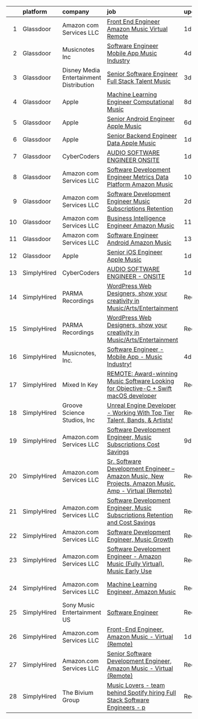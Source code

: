 

|    | platform    | company                                   | job                                                                                                                                                                                                                                                                                                                                                                                                                                                                                                                                                                                                                                                                                                                                                                                                                                                                                                                                                                                                                                                                                                                                                                                                                                                                                                                                                                            | update_time   | location                 |
|---:|:------------|:------------------------------------------|:-------------------------------------------------------------------------------------------------------------------------------------------------------------------------------------------------------------------------------------------------------------------------------------------------------------------------------------------------------------------------------------------------------------------------------------------------------------------------------------------------------------------------------------------------------------------------------------------------------------------------------------------------------------------------------------------------------------------------------------------------------------------------------------------------------------------------------------------------------------------------------------------------------------------------------------------------------------------------------------------------------------------------------------------------------------------------------------------------------------------------------------------------------------------------------------------------------------------------------------------------------------------------------------------------------------------------------------------------------------------------------|:--------------|:-------------------------|
|  1 | Glassdoor   | Amazon com Services LLC                   | [Front End Engineer  Amazon Music   Virtual  Remote ](https://www.glassdoor.com/partner/jobListing.htm?pos=106&ao=1136043&s=58&guid=00000181ec1030a8be78ef5cdca639a3&src=GD_JOB_AD&t=SR&vt=w&cs=1_7060051d&cb=1657522893177&jobListingId=1007994108438&jrtk=3-0-1g7m10c6mhaqn801-1g7m10c71i6hn800-76c2dc44b4f5d9a5-)                                                                                                                                                                                                                                                                                                                                                                                                                                                                                                                                                                                                                                                                                                                                                                                                                                                                                                                                                                                                                                                           | 1d            | Arizona                  |
|  2 | Glassdoor   | Musicnotes  Inc                           | [Software Engineer   Mobile App   Music Industry ](https://www.glassdoor.com/partner/jobListing.htm?pos=101&ao=1110586&s=58&guid=00000181ec1030a8be78ef5cdca639a3&src=GD_JOB_AD&t=SR&vt=w&ea=1&cs=1_62c4996c&cb=1657522893177&jobListingId=1007987824386&cpc=82B3195DA92CAF92&jrtk=3-0-1g7m10c6mhaqn801-1g7m10c71i6hn800-1b6a51fd5f23768c--6NYlbfkN0AzOvrGu_UugWgn3GqKRF9Dlu_Ew02IZ-2nOt7BxrJX_Sm7R0sRpg5LX2Nb3ovUgcnYc73xOuf68REcZa0Kn_pzjf71i3a3pP6O3dW382joGQgFGzVVVYzqps2-IhRZniP29t4VAJTZQ8QHqrseZo7y6MDfGq9xc5RAMu-9A1PJgbPLImkvemHIW5-Fnh5dMPZKQF4VSy5Oz0LFhNA30STZxl2Z3dIo-cRAi6PSHBioYqPO_MwJU-oaD_GhcWxp6OVfjKEXoh8dzuUkT-LysgkzMX3C6gU4olpPIPJqGsh5A5H4bV3Xh2qJnAEnBUgR5F_zjKhzkQ__ZUtQ_s8XRHhiqim2DomTHa7XZwV01ZgkZUTASvLvFPITK3xHLqSJ8lSq--3iwrRxPnE7Zl9Ka6u0YZ1HiUAHQQ874O6DdEKLu1aqSBRvv4hg-QmiTi1Zv6DCLAmCld6zAfzGGya0GxcxCWK_6G3r3vx-6vB2gxNVKWQbJewk69g3dkhxeKUQVHc%3D)                                                                                                                                                                                                                                                                                                                                                                                                                                                                                      | 4d            | Madison, WI              |
|  3 | Glassdoor   | Disney Media   Entertainment Distribution | [Senior Software Engineer  Full Stack   Talent   Music](https://www.glassdoor.com/partner/jobListing.htm?pos=112&ao=1136043&s=58&guid=00000181ec1030a8be78ef5cdca639a3&src=GD_JOB_AD&t=SR&vt=w&cs=1_e0964e32&cb=1657522893179&jobListingId=1007989924594&jrtk=3-0-1g7m10c6mhaqn801-1g7m10c71i6hn800-728e65fc6a8cb306-)                                                                                                                                                                                                                                                                                                                                                                                                                                                                                                                                                                                                                                                                                                                                                                                                                                                                                                                                                                                                                                                         | 3d            | Glendale, CA             |
|  4 | Glassdoor   | Apple                                     | [Machine Learning Engineer  Computational Music](https://www.glassdoor.com/partner/jobListing.htm?pos=108&ao=1136043&s=58&guid=00000181ec1030a8be78ef5cdca639a3&src=GD_JOB_AD&t=SR&vt=w&cs=1_9b9b1f87&cb=1657522893177&jobListingId=1007979225854&jrtk=3-0-1g7m10c6mhaqn801-1g7m10c71i6hn800-67f1049acc28ea52-)                                                                                                                                                                                                                                                                                                                                                                                                                                                                                                                                                                                                                                                                                                                                                                                                                                                                                                                                                                                                                                                                | 8d            | Portland, OR             |
|  5 | Glassdoor   | Apple                                     | [Senior Android Engineer   Apple Music](https://www.glassdoor.com/partner/jobListing.htm?pos=104&ao=1110586&s=58&guid=00000181ec1030a8be78ef5cdca639a3&src=GD_JOB_AD&t=SR&vt=w&cs=1_3b33e96f&cb=1657522893177&jobListingId=1007984018887&cpc=C4A69CCDBB3B9599&jrtk=3-0-1g7m10c6mhaqn801-1g7m10c71i6hn800-1d48fe6209326bcd--6NYlbfkN0BvKrLyj5gPmtZO9T8euul8TCxuuKNOtzRJOomxnwSEodTz2Bc-sPZlC5mDe-NOaJin8--Ei5RaBzEFtFHODJ23iicN7ZTfzAeZgjtNi4ojJldcd46RS_DdM-BSvIpYNm_PUFoRYto4x_HQI7s12kzg2KXb_7Fb5GlqesHrTpZWW10L5myWDJx_5S2vV09afFEKySONu5cHmkS-jjo2f6EM83aly21nQnZcm9UgIXsy_8SUHSrdJPme68e5af7JADJgG4F3SeE7PBffbXDw7huFAsyG2HB-JpXqry0FG2lDYFdh-Uc99Mnhtj75kS9ES1Goy_jK7n_BhBC8DlDiijmimTN5nik5jFb6lB2WQ4NLlc89NDDqiKznnp60vgvLD6kLLrpMme2cITlc6X084EraNa6-iW6-RSOLSZ7TF_p20JPZDuFQAagdlaQHxSahr2nWfxkhDvJYQYvpiQUduHYrqLm2pdy0ZNeUaXYWVuCMLRRgPM-IjRzDV1zqiVnuldC-V1UIUHWr-4LMP0w9GXYjlJ7y0bM2P9iBH7zyySZOcDnPvB-6PD-6LkBPFsZRXhmiUo-lnavdwohWT_TNPsKGZ2V3rccN1vGv-oCZ9BxCHJVEagwOORUrGOn95xChRbeMXCt6Xu8c3CupDyTyD2H7hVocnHNXl_39_J_GG4Q8Ihtcvr31JPkvw6PjihN_6kbL-owMGRpM6WfzxeMJsZwmCV457JijXZXt-tBFNvx7pX9kV6FKhP5ypH8iwEFrHSS7Zd0w29lB6Sp3oGg-wjcT5xaTGtoQ9mshGRlxtQACS9oMmzwonwWgk2sbGotEMO0VZQRpenMtG1n5cQVrbbuex6jYOTvysiqnUwF8-5wN-4Rjsh0ef4Ms8Q30pnhm-ssoCUNs0Zj2btIPrFyWO5fh4q0luY4h6QTZ7HZUwHpvfH_Jd-GnPbiAOWaDdPcqOECD-T5cNb1-E0vDxYlCRaEx_8PFVN5g87k%3D)      | 6d            | San Diego, CA            |
|  6 | Glassdoor   | Apple                                     | [Senior Backend Engineer Data   Apple Music](https://www.glassdoor.com/partner/jobListing.htm?pos=103&ao=1110586&s=58&guid=00000181ec1030a8be78ef5cdca639a3&src=GD_JOB_AD&t=SR&vt=w&cs=1_698127af&cb=1657522893177&jobListingId=1007994891330&cpc=334ABAF5D42DC775&jrtk=3-0-1g7m10c6mhaqn801-1g7m10c71i6hn800-0ce79601b9281ec2--6NYlbfkN0BvKrLyj5gPmtZO9T8euul8TCxuuKNOtzRJOomxnwSEodTz2Bc-sPZlC5mDe-NOaJgi_TbeDhSfOXu5w8ojjHHhp_6WQU8mvyxBSQeFOStLLK2k7Txtyyy1_IF8RGyx1aW-faURY-H9xkbGBQYI4dBC5QRjPnbA-ctd-ZqEmYHg3qyZ_HWoIzWRjK0Z-a_SesIokDqZIINyZbIAqmKL_mH6KwbZP8xaOdTpQsab6VjbwN_E7ucajo7Eqt4GwARcvlGHU_zalp2Ju1jrPfVESR-S6VTERg5ww5trZSyoAw8qSY8Imf7J5NiTBgjoFpDnS-2is4dTVd8JFwixzxrpYy10570d1HksKhxUP4eRQLqn9pm2t08Y7e_mV9M8PWBpp-HlBNI83jG4QJm_tT4l8ehq8Ts0KGILIFg_Godt22XBlSTu9qHQBfhv2SGbMBgJMk7mxTbuQX9pyYC4S9wRW8WKLiJAtvG4goPgnornkQWbVazMhKP3mO62XhoZA5hQHLoa_k2Xb-34CpIbChAI4OAoQcfvzjUBcMOUOoIYFbu29zJvi15jTRzc35Nbvzyr8hE_690wj56RkWYJdFcEvY2xDQMjghdyA8_yQDu52KvimV95AsgBTVTWbj2u_lR5vMKoJi8JT51rZJUrdPQwnrdmPj9i4KQ8nelr9AJhDt9tNvSuUYdRAEc2_NyHmLUnVdXsDghZdwhMopuXyN-Aa8alckISFmA9eiT00wVmCB3TS7guIdBpoaJeQW6ip1XnJSmu317dE3L4BQmP7XscuEC4_glWXogoHKtC7_S7p3yhxur48Pv874ekd2BI2tuPDCuuJDPPw1yx3CMtUL4TKnJfDlwZsN44t30gdRxNF2uQUQSmldi739ODmP0HmbiElScDiWYED03nubVSovYWPh8Cz7_i4wbwkyXM4XYlOvo6uwwnQvjaK7g1nuCZD8_aiDrKjxL5sjGWFT6t79hfN9WkTaRsdJa1n8I%3D) | 1d            | San Diego, CA            |
|  7 | Glassdoor   | CyberCoders                               | [AUDIO SOFTWARE ENGINEER   ONSITE](https://www.glassdoor.com/partner/jobListing.htm?pos=105&ao=1110586&s=58&guid=00000181ec1030a8be78ef5cdca639a3&src=GD_JOB_AD&t=SR&vt=w&ea=1&cs=1_cc9a390d&cb=1657522893179&jobListingId=1007994357075&cpc=654405A9B1E0A9F5&jrtk=3-0-1g7m10c6mhaqn801-1g7m10c71i6hn800-d349d29470b0b9ea--6NYlbfkN0CpFJQzrgRR8WqXWK1qKKEqALWJw739KlKqr2H-MSI4eoBlI4EFrmor2FYZMP3muM12TYa1eX62s1as4sK1KBTxr7YSd4bzuOXXHol3SLNurbn9w4z2H36guxaaWjyQPw-5kLAZ4DZaNeXmMNIRg9PN3FTIKdq4p4FV0c0CK18YWeOoDxnbQhZ4B7kmERHJoouWzHLDM5jeojFElujL9giSZ0iEzSFHJ2DKOujDCrfeqdp11gb1aSMvayAX9G_4kjtGv6xjQXkKG71RN6R5Bl30YSE-FbNHeiDTcCCfNvaULKr7JOS5Dx7CVXaK7n2PCFcrMQqnpGn6uS2-8RAMpohq_zhTpEaibWDbdnDaXeWcxa_9tXNhO9hPMOKu4sdU-JeHYYKGSDudrGA_i_L8joWjZkidbNwFfNnJWKhHx9D1HOx3Rg-gmYoTgrCNyVWJs0TBNsIPj7M4zl5vfuzyhP4Aq5A8H0uTDaWUzo6aoekQwat-Luu2njeYi_8GpuBEAj9s3wQGMPJj1PYlujDm7MeEzfE3KT8SOKs3SY77Mm_gkawvN2Mrc2OWu811rAEzoPsz9uV7C03XOl0wgRoSNYYivBSwaPO35ONqe8KPDTQYztwJlga4gtkEkyAfrEXh_RnlZPl-vbjL5xxorZjxMBQAP7kg4gC3h2xKHa_J_n5Dem_bQwiel2ku7-2sDNYkxRbDi9rOVWIMleB1bOPu-x-xQ_Y7GrJHUj_gfBfwY1nxJzVQTrgLI-mmrMybNaHY3RPd2SY3X6ujx6-HlA4Rl04mTTjzirWV0f9SuhJcUOAbb-m5LNM4d7XG1CNl4LyDB6ZDwQGt1iejDk4N88-BxWfmMPLmwL-vCjPp1Q9nYDfSS4wpeyVhzvNOuXH8XmqeNtm_kU67Ka6TKpB0d1QY9lzTgOErL5DZUIxQsysfK_TDrXCqzB2Gr3HAgVEwCQvRTOXC3rqKJHw7HaX5o3c7nrSQ-awi5ZwDPuQ%3D)      | 1d            | San Jose, CA             |
|  8 | Glassdoor   | Amazon com Services LLC                   | [Software Development Engineer  Metrics   Data Platform   Amazon Music](https://www.glassdoor.com/partner/jobListing.htm?pos=111&ao=1136043&s=58&guid=00000181ec1030a8be78ef5cdca639a3&src=GD_JOB_AD&t=SR&vt=w&cs=1_d55bddc2&cb=1657522893179&jobListingId=1007974314730&jrtk=3-0-1g7m10c6mhaqn801-1g7m10c71i6hn800-6513c17ea0f11d07-)                                                                                                                                                                                                                                                                                                                                                                                                                                                                                                                                                                                                                                                                                                                                                                                                                                                                                                                                                                                                                                         | 10d           | San Francisco, CA        |
|  9 | Glassdoor   | Amazon com Services LLC                   | [Software Development Engineer  Music Subscriptions Retention](https://www.glassdoor.com/partner/jobListing.htm?pos=110&ao=1136043&s=58&guid=00000181ec1030a8be78ef5cdca639a3&src=GD_JOB_AD&t=SR&vt=w&cs=1_66c412f7&cb=1657522893179&jobListingId=1007993475146&jrtk=3-0-1g7m10c6mhaqn801-1g7m10c71i6hn800-004cc8ec7546b5b2-)                                                                                                                                                                                                                                                                                                                                                                                                                                                                                                                                                                                                                                                                                                                                                                                                                                                                                                                                                                                                                                                  | 2d            | San Francisco, CA        |
| 10 | Glassdoor   | Amazon com Services LLC                   | [Business Intelligence Engineer  Amazon Music](https://www.glassdoor.com/partner/jobListing.htm?pos=109&ao=1136043&s=58&guid=00000181ec1030a8be78ef5cdca639a3&src=GD_JOB_AD&t=SR&vt=w&cs=1_4fbb5edf&cb=1657522893177&jobListingId=1007971263077&jrtk=3-0-1g7m10c6mhaqn801-1g7m10c71i6hn800-5bd6390416243998-)                                                                                                                                                                                                                                                                                                                                                                                                                                                                                                                                                                                                                                                                                                                                                                                                                                                                                                                                                                                                                                                                  | 11d           | Seattle, WA              |
| 11 | Glassdoor   | Amazon com Services LLC                   | [Software Engineer   Android  Amazon Music](https://www.glassdoor.com/partner/jobListing.htm?pos=107&ao=1136043&s=58&guid=00000181ec1030a8be78ef5cdca639a3&src=GD_JOB_AD&t=SR&vt=w&cs=1_99870fe3&cb=1657522893177&jobListingId=1007966729991&jrtk=3-0-1g7m10c6mhaqn801-1g7m10c71i6hn800-cff1de847314a636-)                                                                                                                                                                                                                                                                                                                                                                                                                                                                                                                                                                                                                                                                                                                                                                                                                                                                                                                                                                                                                                                                     | 13d           | Remote                   |
| 12 | Glassdoor   | Apple                                     | [Senior iOS Engineer   Apple Music](https://www.glassdoor.com/partner/jobListing.htm?pos=102&ao=1110586&s=58&guid=00000181ec1030a8be78ef5cdca639a3&src=GD_JOB_AD&t=SR&vt=w&cs=1_b0848483&cb=1657522893177&jobListingId=1007994891586&cpc=F41FEAB56D215062&jrtk=3-0-1g7m10c6mhaqn801-1g7m10c71i6hn800-ecad81cf1e388ff3--6NYlbfkN0BvKrLyj5gPmtZO9T8euul8TCxuuKNOtzRJOomxnwSEodTz2Bc-sPZlFpP0h5lDivrE1d7ke90JG_vI_uX6uDtmk0cpKY0apK6V6rR_oMU1vOkytgAsKl4GKS_vC3uQJq4-UZPKUc1r20tBgs9AFIDyHqEjH1eevIelxLxLjGE3gRAurYOE4nh8YYIlFe5KDeKp8oynwN8sMuNDz1U16JAS8ZPva37xceLDzrrpRgx0AGb50wRTcxn1eL_W5JunTVDp8cDG_KchQaqTxJWuDzZa405niM8Ed3ODnerkLsEV3ZzvdequuqWZOppm9ouyJAVDt1i0cWbDmhrCMoG128xPOxsUvsqNx069_AAdsgwp67lM2YIT5eYQ9sKimnIhnQQirweYgUSqOAzIWxXUiYzRcwPA6h7keWqIrHOSVYrT6y9ckfvvtZTjN8IK9yrgJVSeWbnZ2QejMmw2XFq6lQm1sdAAvIXtuAK2aOzom9bKDdKW9HoGK1sf_GEpm-1-GJSMhcCnmHo2_Gv-pAXvePsfDo1iwCWtCjiVRqtOtXq8T8I4PPuFAiRO_qCvjHUVft8lOwGNTlp3jJnCsoxCYR_A3DNpanDYWZVFNVPlUJNyeigDo-GqLQis4kmwW5xRlrK1W72njn6-67R-WI6qjkbKWARLfxQqYI4hEZrOON_4q_KzjFWvy4_d5YEettHXc4UEuneYTHA6RHg6TIbn8P6ACAe7NNhBWDuuBIp-jiuTBmScCANWkXDuYtZuK4o08aNFs9jpexg0x6swGMhvMFC6zb5d_jvhRfscfGh_HUaKZ7AmWyb0m-7IVMp_sKY8tDlMZd7hokpIFzQVZEZAcSVawLthsZe0DdFw5_I0Ug_P3LFeq4VxCDugN2LRv7W33VSY9Em0a4qIf8-PAhbJS3_i7laSIA57rRjyJ0ylCq4vfK8RulfUQH8nLoNyGWFjvRrWWaykM47BfDmBhzT3jsHC)                        | 1d            | New York, NY             |
| 13 | SimplyHired | CyberCoders                               | [AUDIO SOFTWARE ENGINEER - ONSITE](https://www.simplyhired.com/job/TIJ72vuJBu-0FHcsNp7DwLOdr802Jy56sKYwrEsxL9X6_YSQj-vJ-g?q=music+developer)                                                                                                                                                                                                                                                                                                                                                                                                                                                                                                                                                                                                                                                                                                                                                                                                                                                                                                                                                                                                                                                                                                                                                                                                                                   | 1d            | San Jose, CA             |
| 14 | SimplyHired | PARMA Recordings                          | [WordPress Web Designers, show your creativity in Music/Arts/Entertainment](https://www.simplyhired.com/job/Wpl3TU8XzCpcpJgy39HbFjwOkTi5fD0pThvI6-P168aePEhTBsPxGw?q=music+developer)                                                                                                                                                                                                                                                                                                                                                                                                                                                                                                                                                                                                                                                                                                                                                                                                                                                                                                                                                                                                                                                                                                                                                                                          | Recently      | Remote                   |
| 15 | SimplyHired | PARMA Recordings                          | [WordPress Web Designers, show your creativity in Music/Arts/Entertainment](https://www.simplyhired.com/job/Wpl3TU8XzCpcpJgy39HbFjwOkTi5fD0pThvI6-P168aePEhTBsPxGw?q=music+developer)                                                                                                                                                                                                                                                                                                                                                                                                                                                                                                                                                                                                                                                                                                                                                                                                                                                                                                                                                                                                                                                                                                                                                                                          | Recently      | Remote                   |
| 16 | SimplyHired | Musicnotes, Inc.                          | [Software Engineer - Mobile App - Music Industry!](https://www.simplyhired.com/job/DQw8DzgsKmloXWUurzFo8m0y-u3GH5PfXzlyLSB3TJzuHx4lBxpAfg?q=music+developer)                                                                                                                                                                                                                                                                                                                                                                                                                                                                                                                                                                                                                                                                                                                                                                                                                                                                                                                                                                                                                                                                                                                                                                                                                   | 4d            | Madison, WI              |
| 17 | SimplyHired | Mixed In Key                              | [REMOTE: Award-winning Music Software Looking for Objective-C + Swift macOS developer](https://www.simplyhired.com/job/hp01aCVdwM9hovpsfWt-nTSQSiUrrYDI2aQZ3w5x5T-YN0cNGt-cJw?q=music+developer)                                                                                                                                                                                                                                                                                                                                                                                                                                                                                                                                                                                                                                                                                                                                                                                                                                                                                                                                                                                                                                                                                                                                                                               | Recently      | Miami, FL                |
| 18 | SimplyHired | Groove Science Studios, Inc               | [Unreal Engine Developer - Working With Top Tier Talent, Bands, & Artists!](https://www.simplyhired.com/job/tMUv0bhv1WXQseALxCUyt4HnppYbuHAxKhmBeo43qD4xlbIyIH-L1Q?q=music+developer)                                                                                                                                                                                                                                                                                                                                                                                                                                                                                                                                                                                                                                                                                                                                                                                                                                                                                                                                                                                                                                                                                                                                                                                          | Recently      | Remote                   |
| 19 | SimplyHired | Amazon.com Services LLC                   | [Software Development Engineer, Music Subscriptions Cost Savings](https://www.simplyhired.com/job/XEwopm5QuGvr8VS5kIUwNZP7ZFm0iF7icTMe2PPpOp9gSB5axghabg?q=music+developer)                                                                                                                                                                                                                                                                                                                                                                                                                                                                                                                                                                                                                                                                                                                                                                                                                                                                                                                                                                                                                                                                                                                                                                                                    | 9d            | San Francisco, CA        |
| 20 | SimplyHired | Amazon.com Services LLC                   | [Sr. Software Development Engineer – Amazon Music, New Projects, Amazon Music, Amp - Virtual (Remote)](https://www.simplyhired.com/job/gD9GQgVAX8y9kBLbryGE_SpH7tKlmuXIKUhoDVYjw3oCtOm4MdBhMA?q=music+developer)                                                                                                                                                                                                                                                                                                                                                                                                                                                                                                                                                                                                                                                                                                                                                                                                                                                                                                                                                                                                                                                                                                                                                               | Recently      | United States            |
| 21 | SimplyHired | Amazon.com Services LLC                   | [Software Development Engineer, Music Subscriptions Retention and Cost Savings](https://www.simplyhired.com/job/9h38VFyEI3JMLD0H4nqsw3pBt5h-TAtcRvMyq9CZsM-Hang_JRILeQ?q=music+developer)                                                                                                                                                                                                                                                                                                                                                                                                                                                                                                                                                                                                                                                                                                                                                                                                                                                                                                                                                                                                                                                                                                                                                                                      | Recently      | Remote +2 locations      |
| 22 | SimplyHired | Amazon.com Services LLC                   | [Software Development Engineer, Music Growth](https://www.simplyhired.com/job/-fIKzrMiz647_EPO10X983-9DcW9djizcrV0u9GvFiMeKCTeXOA_BA?q=music+developer)                                                                                                                                                                                                                                                                                                                                                                                                                                                                                                                                                                                                                                                                                                                                                                                                                                                                                                                                                                                                                                                                                                                                                                                                                        | Recently      | Remote +2 locations      |
| 23 | SimplyHired | Amazon.com Services LLC                   | [Software Development Engineer - Amazon Music (Fully Virtual), Music Early Use](https://www.simplyhired.com/job/bPucS2ezOmq_euYS4yOlSlBq38iEEckibLwyk_-ViXd3MbR-kzjfrQ?q=music+developer)                                                                                                                                                                                                                                                                                                                                                                                                                                                                                                                                                                                                                                                                                                                                                                                                                                                                                                                                                                                                                                                                                                                                                                                      | Recently      | United States            |
| 24 | SimplyHired | Amazon.com Services LLC                   | [Machine Learning Engineer, Amazon Music](https://www.simplyhired.com/job/_Y1pMuS8GqaPVObSsGXfN3YN9AOqcNVR5dvaxGMRJfdayWgqNrshHA?q=music+developer)                                                                                                                                                                                                                                                                                                                                                                                                                                                                                                                                                                                                                                                                                                                                                                                                                                                                                                                                                                                                                                                                                                                                                                                                                            | Recently      | San Francisco, CA        |
| 25 | SimplyHired | Sony Music Entertainment US               | [Software Engineer](https://www.simplyhired.com/job/jFkvNvEv1wn60HATk7O-oL0MKoQTR7k52KdPdKtiGDucAYDETTZT8w?q=music+developer)                                                                                                                                                                                                                                                                                                                                                                                                                                                                                                                                                                                                                                                                                                                                                                                                                                                                                                                                                                                                                                                                                                                                                                                                                                                  | Recently      | New York, NY +1 location |
| 26 | SimplyHired | Amazon.com Services LLC                   | [Front-End Engineer, Amazon Music - Virtual (Remote)](https://www.simplyhired.com/job/FToscIeqz-cs1-XJYA8lu7mGQmEH2s3SxGy9uuSVkiL6pxPC9eKYRA?q=music+developer)                                                                                                                                                                                                                                                                                                                                                                                                                                                                                                                                                                                                                                                                                                                                                                                                                                                                                                                                                                                                                                                                                                                                                                                                                | 1d            | Arizona                  |
| 27 | SimplyHired | Amazon.com Services LLC                   | [Senior Software Development Engineer, Amazon Music - Virtual (Remote)](https://www.simplyhired.com/job/OGKY7KpApU9huPcU0hHAhXhm5ZnQoAnbIutqEuWJJP58HkhN2o5BWA?q=music+developer)                                                                                                                                                                                                                                                                                                                                                                                                                                                                                                                                                                                                                                                                                                                                                                                                                                                                                                                                                                                                                                                                                                                                                                                              | Recently      | United States            |
| 28 | SimplyHired | The Bivium Group                          | [Music Lovers - team behind Spotify hiring Full Stack Software Engineers - p](https://www.simplyhired.com/job/xwPIhzuTN5QU7HiZUxxulf6NVWJJFVEgQggMHrjRfTQugyKoDq1S5w?q=music+developer)                                                                                                                                                                                                                                                                                                                                                                                                                                                                                                                                                                                                                                                                                                                                                                                                                                                                                                                                                                                                                                                                                                                                                                                        | Recently      | Boston, MA               |